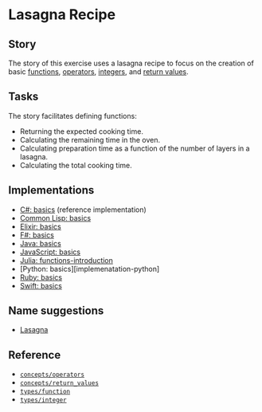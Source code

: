 # Lasagna Recipe

## Story

The story of this exercise uses a lasagna recipe to focus on the creation of basic [functions][types-function], [operators][concepts-operators], [integers][types-integer], and [return values][concepts-return_values].

## Tasks

The story facilitates defining functions:

- Returning the expected cooking time.
- Calculating the remaining time in the oven.
- Calculating preparation time as a function of the number of layers in a lasagna.
- Calculating the total cooking time.

## Implementations

- [C#: basics][implementation-csharp] (reference implementation)
- [Common Lisp: basics][implementation-common-lisp]
- [Elixir: basics][implementation-elixir]
- [F#: basics][implementation-fsharp]
- [Java: basics][implementation-java]
- [JavaScript: basics][implementation-javascript]
- [Julia: functions-introduction][implementation-julia]
- [Python: basics][implemenatation-python]
- [Ruby: basics][implementation-ruby]
- [Swift: basics][implementation-swift]

## Name suggestions

- [Lasagna][implementation-julia]

## Reference

- [`concepts/operators`][concepts-operators]
- [`concepts/return_values`][concepts-return_values]
- [`types/function`][types-function]
- [`types/integer`][types-integer]

[concepts-operators]: ../concepts/operators.md
[concepts-return_values]: ../concepts/return_values.md
[types-function]: ../types/function.md
[types-integer]: ../types/integer.md
[implementation-csharp]: ../../languages/csharp/exercises/concept/basics/.docs/instructions.md
[implementation-common-lisp]: ../../languages/common-lisp/exercises/concept/basics/.docs/instructions.md
[implementation-elixir]: ../../languages/elixir/exercises/concept/lasagna/.docs/instructions.md
[implementation-fsharp]: ../../languages/fsharp/exercises/concept/basics/.docs/instructions.md
[implementation-java]: ../../languages/java/exercises/concept/basics/.docs/instructions.md
[implementation-javascript]: ../../languages/javascript/exercises/concept/basics/.docs/instructions.md
[implementation-python]: ../../languages/python/exercises/concept/guidos-gorgeous-lasagna/.docs/instructions.md
[implementation-julia]: ../../languages/julia/exercises/concept/lasagna/.docs/instructions.md
[implementation-ruby]: ../../languages/ruby/exercises/concept/lasagna/.docs/instructions.md
[implementation-swift]: ../../languages/swift/exercises/concept/lasagna/.docs/instructions.md
